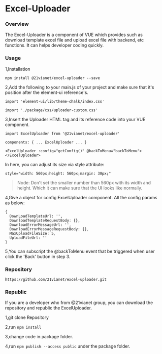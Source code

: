 # Excel-Uploader

### Overview
 The Excel-Uploader is a component of VUE which provides such as
 download template excel file and upload excel file with backend, etc functions.
 It can helps developer coding quickly.
 
### Usage

 1,Installation
 
` npm install @21vianet/excel-uploader --save `

 2,Add the following to your main.js of your project and 
 make sure that it's position after the element-ui reference's.
 
 `import 'element-ui/lib/theme-chalk/index.css'`

 `import './package/css/uploader-custom.css'`
 
 3,Insert the Uploader HTML tag and its reference code into your VUE component.
 
 `import ExcelUploader from '@21vianet/excel-uploader'`
 
 `components: {
        ...
        ExcelUploader
        ...
 }`
 
 `<ExcelUploader :config="getConfig()" @backToMenu="backToMenu"></ExcelUploader>`
 
 In here, you can adjust its size via style attribute:
 
 `style="width: 560px;height: 560px;margin: 30px;"`
 
 > Node: Don't set the smaller number than 560px with its width and height. Which it can make sure that the UI looks like normally.
 
 4,Give a object for config ExcelUploader component. All the config params as below:
 
 ``` 
 {                
   DownLoadTemplateUrl: '',
   DownloadTemplateRequestBody: {},
   DownloadErrorMessageUrl: '',
   DownloadErrorMessageRequestBody: {},
   MaxUploadFileSize: 5,
   UploadFileUrl: ''
 }
 
 ```
 
 5,You can subscript the @backToMenu event that be triggered when user click the 'Back' button in step 3. 
 
### Repository

  `https://github.com/21vianet/excel-uploader.git`

### Republic

If you are a developer who from @21vianet group, you can download the repository and republic the ExcelUploader.

1,git clone Repository

2,run `npm install`

3,change code in package folder.

4,run ` npm publish --access public ` under the package folder.

